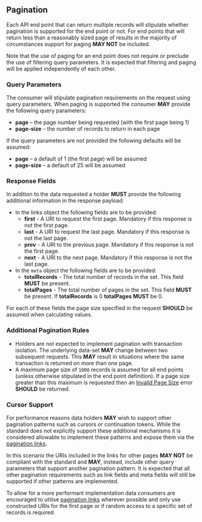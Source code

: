## Pagination

Each API end point that can return multiple records will stipulate whether pagination is supported for the end point or not. For end points that will return less than a reasonably sized page of results in the majority of circumstances support for paging **MAY NOT** be included.

Note that the use of paging for an end point does not require or preclude the use of filtering query parameters. It is expected that filtering and paging will be applied independently of each other.

### Query Parameters

The consumer will stipulate pagination requirements on the request using query parameters. When paging is supported the consumer **MAY** provide the following query parameters:

* **page** – the page number being requested (with the first page being 1)
* **page-size** – the number of records to return in each page

If the query parameters are not provided the following defaults will be assumed:

* **page** – a default of 1 (the first page) will be assumed
* **page-size** – a default of 25 will be assumed

### Response Fields

In addition to the data requested a holder **MUST** provide the following additional information in the response payload:

* <a name="pagination_links"></a>In the links object the following fields are to be provided:
    * **first** - A URI to request the first page. Mandatory if this response is not the first page.
    * **last** -  A URI to request the last page. Mandatory if this response is not the last page.
    * **prev** - A URI to the previous page. Mandatory if this response is not the first page.
    * **next** - A URI to the next page. Mandatory if this response is not the last page.
* In the `meta` object the following fields are to be provided:
    * **totalRecords** - The total number of records in the set. This field **MUST** be present.
    * **totalPages** - The total number of pages in the set. This field **MUST** be present. If **totalRecords** is 0 **totalPages** **MUST** be 0.

For each of these fields the page size specified in the request **SHOULD** be assumed when calculating
values.

### Additional Pagination Rules

* Holders are not expected to implement pagination with transaction isolation. The underlying data-set **MAY** change between two subsequent requests. This **MAY** result in situations where the same transaction is returned on more than one page.
* A maximum page size of `1000` records is assumed for all end points (unless otherwise stipulated in the end point definition). If a page size greater than this maximum is requested then an [Invalid Page Size](#error-400-field-invalid-page-size) error **SHOULD** be returned.

### Cursor Support

For performance reasons data holders **MAY** wish to support other pagination patterns such as cursors or continuation tokens.  While the standard does not explicitly support these additional mechanisms it is considered allowable to implement these patterns and expose them via the [pagination links](#pagination_links).

In this scenario the URIs included in the links for other pages **MAY NOT** be compliant with the standard and **MAY**, instead, include other query parameters that support another pagination pattern. It is expected that all other pagination requirements such as link fields and meta fields will still be supported if other patterns are implemented.

To allow for a more performant implementation data consumers are encouraged to utilise [pagination links](#pagination_links) wherever possible and only use constructed URIs for the first page or if random access to a specific set of records is required.
